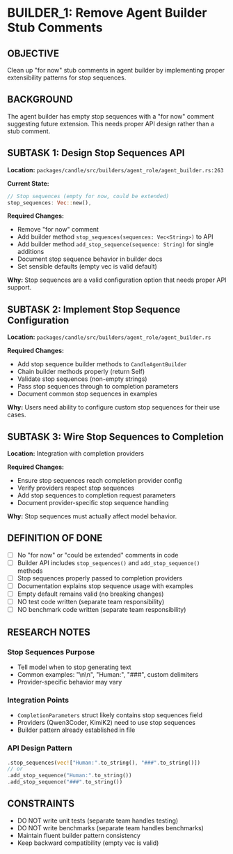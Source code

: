 # BUILDER_1: Remove Agent Builder Stub Comments

## OBJECTIVE

Clean up "for now" stub comments in agent builder by implementing proper extensibility patterns for stop sequences.

## BACKGROUND

The agent builder has empty stop sequences with a "for now" comment suggesting future extension. This needs proper API design rather than a stub comment.

## SUBTASK 1: Design Stop Sequences API

**Location:** `packages/candle/src/builders/agent_role/agent_builder.rs:263`

**Current State:**
```rust
// Stop sequences (empty for now, could be extended)
stop_sequences: Vec::new(),
```

**Required Changes:**
- Remove "for now" comment
- Add builder method `stop_sequences(sequences: Vec<String>)` to API
- Add builder method `add_stop_sequence(sequence: String)` for single additions
- Document stop sequence behavior in builder docs
- Set sensible defaults (empty vec is valid default)

**Why:** Stop sequences are a valid configuration option that needs proper API support.

## SUBTASK 2: Implement Stop Sequence Configuration

**Location:** `packages/candle/src/builders/agent_role/agent_builder.rs`

**Required Changes:**
- Add stop sequence builder methods to `CandleAgentBuilder`
- Chain builder methods properly (return Self)
- Validate stop sequences (non-empty strings)
- Pass stop sequences through to completion parameters
- Document common stop sequences in examples

**Why:** Users need ability to configure custom stop sequences for their use cases.

## SUBTASK 3: Wire Stop Sequences to Completion

**Location:** Integration with completion providers

**Required Changes:**
- Ensure stop sequences reach completion provider config
- Verify providers respect stop sequences
- Add stop sequences to completion request parameters
- Document provider-specific stop sequence handling

**Why:** Stop sequences must actually affect model behavior.

## DEFINITION OF DONE

- [ ] No "for now" or "could be extended" comments in code
- [ ] Builder API includes `stop_sequences()` and `add_stop_sequence()` methods
- [ ] Stop sequences properly passed to completion providers
- [ ] Documentation explains stop sequence usage with examples
- [ ] Empty default remains valid (no breaking changes)
- [ ] NO test code written (separate team responsibility)
- [ ] NO benchmark code written (separate team responsibility)

## RESEARCH NOTES

### Stop Sequences Purpose
- Tell model when to stop generating text
- Common examples: "\n\n", "Human:", "###", custom delimiters
- Provider-specific behavior may vary

### Integration Points
- `CompletionParameters` struct likely contains stop sequences field
- Providers (Qwen3Coder, KimiK2) need to use stop sequences
- Builder pattern already established in file

### API Design Pattern
```rust
.stop_sequences(vec!["Human:".to_string(), "###".to_string()])
// or
.add_stop_sequence("Human:".to_string())
.add_stop_sequence("###".to_string())
```

## CONSTRAINTS

- DO NOT write unit tests (separate team handles testing)
- DO NOT write benchmarks (separate team handles benchmarks)
- Maintain fluent builder pattern consistency
- Keep backward compatibility (empty vec is valid)
